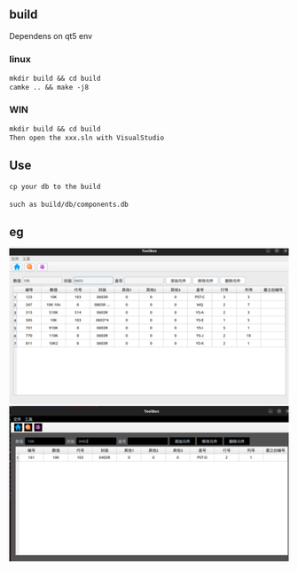 ## build

Dependens on qt5 env

### linux
```
mkdir build && cd build
camke .. && make -j8
```
### WIN
```
mkdir build && cd build
Then open the xxx.sln with VisualStudio
```

## Use
```
cp your db to the build

such as build/db/components.db

```

## eg

![](png/test1.png)
![](png/test2.png)
